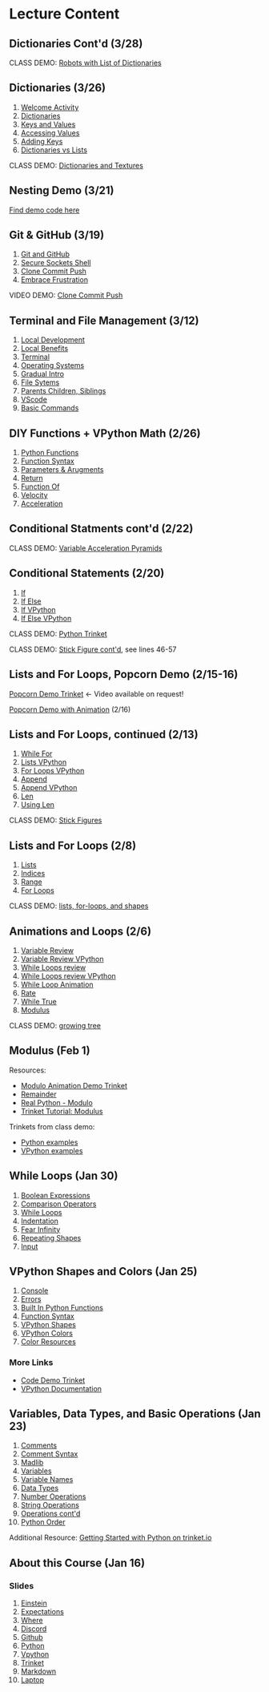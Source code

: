 # Lecture Content
## Dictionaries Cont'd (3/28)

CLASS DEMO: [Robots with List of Dictionaries](https://trinket.io/glowscript/7238ce5702)

## Dictionaries (3/26)

1.  [Welcome Activity](/dictionaries/01_welcomeActivity.md)
2.  [Dictionaries](/dictionaries/02_dictionaries.md)
3.  [Keys and Values](/dictionaries/03_keysValues.md)
4.  [Accessing Values](/dictionaries/04_accessingValues.md)
5.  [Adding Keys](/dictionaries/05_addingKeys.md)
6.  [Dictionaries  vs Lists](/dictionaries/06_dictionariesVsLists.md)

CLASS DEMO: [Dictionaries and Textures](https://trinket.io/glowscript/ac616e4c26)

## Nesting Demo (3/21)

[Find demo code here](https://trinket.io/glowscript/376c813223)

## Git & GitHub (3/19)

1.  [Git and GitHub](/git-github/01_gitAndGithub.md)
2.  [Secure Sockets Shell](/git-github/02_secureSocketShell.md)
3.  [Clone Commit Push](/git-github/03_cloneCommitPush.md)
4.  [Embrace Frustration](/git-github/04_embraceFrustration.md)

VIDEO DEMO: [Clone Commit Push](https://drive.google.com/file/d/1bTXvftVQtvPRS-oC1Ky67Xh9WS4yTmfC/view?usp=sharing)

## Terminal and File Management (3/12)

1.  [Local Development](/command-line-files/01_localDevelopment.md)
2.  [Local Benefits](/command-line-files/02_localBenefits.md)
3.  [Terminal](/command-line-files/03_commandPrompt.md)
4.  [Operating Systems](/command-line-files/04_operatingSystems.md)
5.  [Gradual Intro](/command-line-files/05_gradualIntro.md)
6.  [File Sytems](/command-line-files/06_fileSytems.md)
7.  [Parents Children, Siblings](/command-line-files/07_parentsChildrenSiblings.md)
8.  [VScode](/command-line-files/08_VSCode.md)
9.  [Basic Commands](/command-line-files/09_basicCommands.md)

## DIY Functions + VPython Math (2/26)

1.  [Python Functions](/math-functions/01_pythonFunctions.md)
2.  [Function Syntax](/math-functions/02_functionSyntax.md)
3.  [Parameters & Arugments](/math-functions/03_paramsArugments.md)
4.  [Return](/math-functions/04_return.md)
5.  [Function Of](/math-functions/05_functionOf.md)
6.  [Velocity](/math-functions/05_velocity.md)
7.  [Acceleration](/math-functions/07_acceleration.md)

## Conditional Statments cont'd (2/22)

CLASS DEMO: [Variable Acceleration Pyramids](https://trinket.io/glowscript/1158dcadad)

## Conditional Statements (2/20)

1.  [If](/conditionals/01_if.md)
2.  [If Else](/conditionals/02_ifElse.md)
3.  [If VPython](/conditionals/03_ifVPython.md)
4.  [If Else VPython](/conditionals/04_ifElseVPython.md)

CLASS DEMO: [Python Trinket](https://trinket.io/python/27fd7caca4)

CLASS DEMO: [Stick Figure cont'd](https://trinket.io/glowscript/4c8f84094e), see lines 46-57

## Lists and For Loops, Popcorn Demo (2/15-16)

[Popcorn Demo Trinket](https://trinket.io/glowscript/36177a7e88) \<- Video available on request!

[Popcorn Demo with Animation](https://trinket.io/glowscript/ec298badd2) (2/16)

## Lists and For Loops, continued (2/13)

1.  [While For](/lists-for-loops-contd/01_whileFor.md)
2.  [Lists VPython](/lists-for-loops-contd/02_listsVpython.md)
3.  [For Loops VPython](/lists-for-loops-contd/03_forLoopsVPython.md)
4.  [Append](/lists-for-loops-contd/04_append.md)
5.  [Append VPython](/lists-for-loops-contd/05_appendVPython.md)
6.  [Len](/lists-for-loops-contd/06_len.md)
7.  [Using Len](/lists-for-loops-contd/07_usingLen.md)

CLASS DEMO: [Stick Figures](https://trinket.io/glowscript/4c8f84094e)

## Lists and For Loops (2/8)

1.  [Lists](/lists-for-loops/01_lists.md)
2.  [Indices](/lists-for-loops/02_indices.md)
3.  [Range](/lists-for-loops/03_range.md)
4.  [For Loops](/lists-for-loops/04_forLoops.md)

CLASS DEMO: [lists, for-loops, and shapes](https://trinket.io/glowscript/450e4956a4)

## Animations and Loops (2/6)

1.  [Variable Review](/while-true/01_variableReview.md)
2.  [Variable Review VPython](/while-true/02_variableReviewVpython.md)
3.  [While Loops review](/while-true/03_whileLoopsReview.md)
4.  [While Loops review VPython](/while-true/04_whileLoopsReview.md)
5.  [While Loop Animation](/while-true/05_whileLoopAnimation.md)
6.  [Rate](/while-true/06_rate.md)
7.  [While True](/while-true/07_whileTrue.md)
8.  [Modulus](/while-true/08_modulus.md)

CLASS DEMO: [growing tree](https://trinket.io/glowscript/d7c51a9ca7)

## Modulus (Feb 1)

Resources:

- [Modulo Animation Demo Trinket](https://trinket.io/glowscript/8a404108c7)
- [Remainder](https://mathworld.wolfram.com/Remainder.html)
- [Real Python - Modulo](https://realpython.com/python-modulo-operator/)
- [Trinket Tutorial: Modulus](https://learnpython.trinket.io/learn-python-part-1-numbers#/numbers/modulus)

Trinkets from class demo:

- [Python examples](https://trinket.io/python/2312a3b810)
- [VPython examples](https://trinket.io/glowscript/de090984b7)

## While Loops (Jan 30)

1.  [Boolean Expressions](/while-loops/01_booleanExpressions.md)
2.  [Comparison Operators](/while-loops/02_comparisonOperators.md)
3.  [While Loops](/while-loops/03_whileLoops.md)
4.  [Indentation](/while-loops/04_indentation.md)
5.  [Fear Infinity](/while-loops/05_fearInfinity.md)
6.  [Repeating Shapes](/while-loops/06_repeatingShapes.md)
7.  [Input](/while-loops/07_input.md)

## VPython Shapes and Colors (Jan 25)

1.  [Console](/vpython-shapes-and-colors/01_console.md)
2.  [Errors](/vpython-shapes-and-colors/02_errors.md)
3.  [Built In Python Functions](/vpython-shapes-and-colors/03_builtInPythonFunctions.md)
4.  [Function Syntax](/vpython-shapes-and-colors/04_functionSyntax.md)
5.  [VPython Shapes](/vpython-shapes-and-colors/05_vpythonShapes.md)
6.  [VPython Colors](/vpython-shapes-and-colors/06_vpythonColors.md)
7.  [Color Resources](/vpython-shapes-and-colors/07_colorResources.md)

### More Links

- [Code Demo Trinket](https://trinket.io/glowscript/a280273975)
- [VPython Documentation](https://www.glowscript.org/docs/VPythonDocs/index.html)

## Variables, Data Types, and Basic Operations (Jan 23)

1.  [Comments](/variables-data-types-operations/01_comments.md)
2.  [Comment Syntax](/variables-data-types-operations/02_commentSyntax.md)
3.  [Madlib](/variables-data-types-operations/03_madlib.md)
4.  [Variables](/variables-data-types-operations/04_variables.md)
5.  [Variable Names](/variables-data-types-operations/05_variableNames.md)
6.  [Data Types](/variables-data-types-operations/06_dataTypes.md)
7.  [Number Operations](/variables-data-types-operations/07_numberOperations.md)
8.  [String Operations](/variables-data-types-operations/08_stringOperations.md)
9.  [Operations cont'd](/variables-data-types-operations/09_asteriskStrNum.md)
10. [Python Order](/variables-data-types-operations/10_pythonOrder.md)

Additional Resource: [Getting Started with Python on trinket.io](https://docs.trinket.io/getting-started-with-python#/welcome/where-we-ll-go)

## About this Course (Jan 16)

### Slides

1.  [Einstein](/about-100/01_einstein.md)
2.  [Expectations](/about-100/02_expectations.md)
3.  [Where](/about-100/03_where.md)
4.  [Discord](/about-100/04_discord.md)
5.  [Github](/about-100/05_github.md)
6.  [Python](/about-100/06_python.md)
7.  [Vpython](/about-100/07_vpython.md)
8.  [Trinket](/about-100/08_trinket.md)
9.  [Markdown](/about-100/09_markdown.md)
10. [Laptop](/about-100/10_laptop.md)
